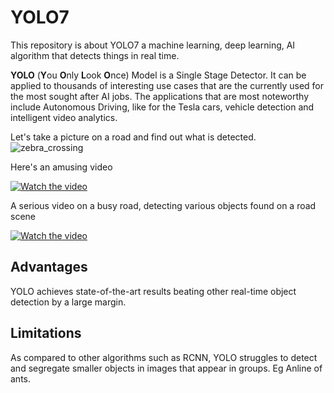 # YOLO7
This repository is about YOLO7 a machine learning, deep learning, AI algorithm that detects things in real time.


**YOLO** (**Y**ou **O**nly **L**ook **O**nce) Model is a Single Stage Detector. It can be applied to thousands of interesting use cases that are the currently used for the most sought after AI jobs. The applications that are most noteworthy include Autonomous Driving, like for the Tesla cars, vehicle detection and intelligent video analytics.


Let's take a picture on a road and find out what is detected.
![zebra_crossing](https://user-images.githubusercontent.com/20040679/189314947-1df02448-b0ea-4a19-bb03-62eafa5aea3a.jpeg)

Here's an amusing video 

[![Watch the video](https://user-images.githubusercontent.com/20040679/189306825-deeae945-f087-4289-b4fe-4892c9a1c431.png)](https://youtu.be/lxLyLIL7OsU)

A serious video on a busy road, detecting various objects found on a road scene

[![Watch the video](https://user-images.githubusercontent.com/20040679/189310695-f697081b-4c03-4cbb-a265-538e5a635e0d.png)](https://youtu.be/POqahsUFefE)

## Advantages

YOLO achieves state-of-the-art results beating other real-time object detection by a large margin.

## Limitations

As compared to other algorithms such as RCNN, YOLO struggles to detect and segregate smaller objects in images that appear in groups. Eg Anline of ants.

